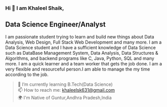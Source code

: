 ### Hi 👋 I am Khaleel Shaik,
## Data Science Engineer/Analyst

I am passionate student trying to learn and build new things about Data Analysis, Web Design, Full Stack Web Development and many more. I am a Data Science student and I have a sufficient knowledge of Data Science such as DataBase Management System, Data Analysis, Data Structures & Algorithms, and backend programs like C, Java, Python, SQL and many more. I am a quick learner and a team worker that gets the job done. I am a very flexible and resourceful person.I am able to manage the my time according to the job.

> 🌱 I’m currently learning B.Tech(Data Science) <br>
> 📫 How to reach me: khaleelsk631@gmail.com <br>
> 🌍 I'm Native of Guntur,Andhra Pradesh,India <br>
